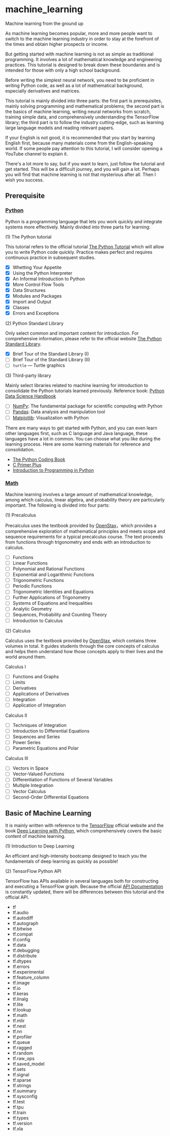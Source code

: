 # machine_learning
Machine learning from the ground up

As machine learning becomes popular, more and more people want to switch to the machine learning
industry in order to stay at the forefront of the times and obtain higher prospects or income.

But getting started with machine learning is not as simple as traditional programming. It
involves a lot of mathematical knowledge and engineering practices. This tutorial is designed to
break down these boundaries and is intended for those with only a high school background.

Before writing the simplest neural network, you need to be proficient in writing Python code, as
well as a lot of mathematical background, especially derivatives and matrices.

This tutorial is mainly divided into three parts: the first part is prerequisites, mainly solving
programming and mathematical problems; the second part is the basics of machine learning, writing
neural networks from scratch, training simple data, and comprehensively understanding the
TensorFlow library; the third part is to follow the industry cutting-edge, such as learning
large language models and reading relevant papers.

If your English is not good, it is recommended that you start by learning English first, because
many materials come from the English-speaking world. If some people pay attention to this tutorial,
I will consider opening a YouTube channel to explain it.

There's a lot more to say, but if you want to learn, just follow the tutorial and get started. This
will be a difficult journey, and you will gain a lot. Perhaps you will find that machine learning is
not that mysterious after all. Then I wish you success.

## Prerequisite

### [Python](python)

Python is a programming language that lets you work quickly and integrate systems more effectively.
Mainly divided into three parts for learning:

(1) The Python tutorial

This tutorial refers to the official tutorial [The Python Tutorial](https://docs.python.org/3/tutorial/index.html)
which will allow you to write Python code quickly. Practice makes perfect and requires
continuous practice in subsequent studies.

- [x] Whetting Your Appetite
- [x] Using the Python Interpreter
- [x] An Informal Introduction to Python
- [x] More Control Flow Tools
- [x] Data Structures
- [x] Modules and Packages
- [x] Import and Output
- [x] Classes
- [x] Errors and Exceptions

(2) Python Standard Library

Only select common and important content for introduction. For comprehensive information, please
refer to the official website [The Python Standard Library](https://docs.python.org/3/library/index.html).

- [x] Brief Tour of the Standard Library (I)
- [ ] Brief Tour of the Standard Library (II)
- [ ] `turtle` — Turtle graphics

(3) Third-party library

Mainly select libraries related to machine learning for introduction to consolidate the Python
tutorials learned previously. Reference book: [Python Data Science Handbook](https://github.com/jakevdp/PythonDataScienceHandbook)

- [ ] [NumPy](https://numpy.org/): The fundamental package for scientific computing with Python
- [ ] [Pandas](https://pandas.pydata.org/): Data analysis and manipulation tool
- [ ] [Matplotlib](https://matplotlib.org/): Visualization with Python

There are many ways to get started with Python, and you can even learn other languages first,
such as C language and Java language, these languages have a lot in common. You can choose
what you like during the learning process. Here are some learning materials for reference
and consolidation.

* [The Python Coding Book](https://thepythoncodingbook.com/)
* [C Primer Plus](https://www.oreilly.com/library/view/c-primer-plus/9780133432398/)
* [Introduction to Programming in Python](https://introcs.cs.princeton.edu/python/home/)

### [Math](math)

Machine learning involves a large amount of mathematical knowledge, among which calculus,
linear algebra, and probability theory are particularly important. The following is divided
into four parts:

(1) Precalculus

Precalculus uses the textbook provided by [OpenStax](https://openstax.org/)，which provides a
comprehensive exploration of mathematical principles and meets scope and sequence requirements
for a typical precalculus course. The text proceeds from functions through trigonometry and
ends with an introduction to calculus.

- [ ] Functions
- [ ] Linear Functions
- [ ] Polynomial and Rational Functions
- [ ] Exponential and Logarithmic Functions
- [ ] Trigonometric Functions
- [ ] Periodic Functions
- [ ] Trigonometric Identities and Equations
- [ ] Further Applications of Trigonometry
- [ ] Systems of Equations and Inequalities
- [ ] Analytic Geometry
- [ ] Sequences, Probability and Counting Theory
- [ ] Introduction to Calculus 

(2) Calculus

Calculus uses the textbook provided by [OpenStax](https://openstax.org/), which contains three
volumes in total. It guides students through the core concepts of calculus and helps them
understand how those concepts apply to their lives and the world around them.

Calculus I

- [ ] Functions and Graphs
- [ ] Limits
- [ ] Derivatives
- [ ] Applications of Derivatives
- [ ] Integration
- [ ] Application of Integration

Calculus II

- [ ] Techniques of Integration
- [ ] Introduction to Differential Equations
- [ ] Sequences and Series
- [ ] Power Series
- [ ] Parametric Equations and Polar

Calculus III

- [ ] Vectors in Space
- [ ] Vector-Valued Functions
- [ ] Differentiation of Functions of Several Variables
- [ ] Multiple Integration
- [ ] Vector Calculus
- [ ] Second-Order Differential Equations

## Basic of Machine Learning

It is mainly written with reference to the [TensorFlow](https://www.tensorflow.org/)
official website and the book [Deep Learning with Python](https://github.com/fchollet/deep-learning-with-python-notebooks),
which comprehensively covers the basic content of machine learning.

(1) Introduction to Deep Learning

An efficient and high-intensity bootcamp designed to teach you the fundamentals of deep
learning as quickly as possible!

(2) TensorFlow Python API

TensorFlow has APIs available in several languages both for constructing and executing a
TensorFlow graph. Because the official [API Documentation](https://www.tensorflow.org/api_docs/)
is constantly updated, there will be differences between this tutorial and the official API.

* tf
* tf.audio
* tf.autodiff
* tf.autograph
* tf.bitwise
* tf.compat
* tf.config
* tf.data
* tf.debugging
* tf.distribute
* tf.dtypes
* tf.errors
* tf.experimental
* tf.feature_column
* tf.image
* tf.io
* tf.keras
* tf.linalg
* tf.lite
* tf.lookup
* tf.math
* tf.mlir
* tf.nest
* tf.nn
* tf.profiler
* tf.queue
* tf.ragged
* tf.random
* tf.raw_ops
* tf.saved_model
* tf.sets
* tf.signal
* tf.sparse
* tf.strings
* tf.summary
* tf.sysconfig
* tf.test
* tf.tpu
* tf.train
* tf.types
* tf.version
* tf.xla

